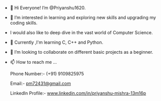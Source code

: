- 👋 Hi Everyone! I’m @Priyanshu1620.
- 👀 I’m interested in learning and exploring new skills and upgrading my coding skills.
-  I would also like to deep dive in the vast world of Computer Science.
- 🌱 Currently ,I'm learning C, C++ and Python.
- 💞️ I’m looking to collaborate on different basic projects as a beginner.
- 📫 How to reach me ...
 
     Phone Number:- (+91) 9109825975 
  
     Email:- pm72431@gmail.com 
  
     LinkedIn Profile:- www.linkedin.com/in/priyanshu-mishra-13m16p

<!---
Priyanshu1620/Priyanshu1620 is a ✨ special ✨ repository because its `README.md` (this file) appears on your GitHub profile.
You can click the Preview link to take a look at your changes.
--->
